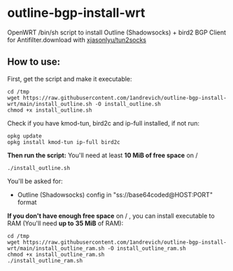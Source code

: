 # outline-bgp-install-wrt
OpenWRT /bin/sh script to install Outline (Shadowsocks) + bird2 BGP Client for Antifilter.download with [xjasonlyu/tun2socks](https://github.com/xjasonlyu/tun2socks)

## How to use:

First, get the script and make it executable:

    cd /tmp
    wget https://raw.githubusercontent.com/1andrevich/outline-bgp-install-wrt/main/install_outline.sh -O install_outline.sh
    chmod +x install_outline.sh

Check if you have kmod-tun, bird2c and ip-full installed, if not run:

    opkg update
    opkg install kmod-tun ip-full bird2c

**Then run the script:**
You'll need at least **10 MiB of free space** on /

    ./install_outline.sh

You'll be asked for:

 - Outline (Shadowsocks) config in "ss://base64coded@HOST:PORT" format

**If you don't have enough free space** on / , you can install executable to RAM (You'll need **up to** **35 MiB** of RAM):

    cd /tmp
    wget https://raw.githubusercontent.com/1andrevich/outline-bgp-install-wrt/main/install_outline_ram.sh -O install_outline_ram.sh
    chmod +x install_outline_ram.sh
    ./install_outline_ram.sh
